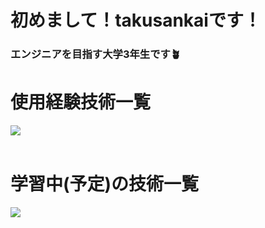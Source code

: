 # 初めまして！takusankaiです！
### エンジニアを目指す大学3年生です🪴

# 使用経験技術一覧
<img src="https://skillicons.dev/icons?i=html,css,js,nodejs,react,next,c,cs,cpp,java,php,ruby,py,flask,bash,sqlite,unity,vscode,git,github,docker,aws"/><br/><br/>

# 学習中(予定)の技術一覧
<img src="https://skillicons.dev/icons?i=typescript,vue,jquery,go,rust,laravel,rails,firebase,mysql,gitlab,kubernetes"/><br/>
